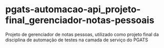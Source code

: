 # pgats-automacao-api_projeto-final_gerenciador-notas-pessoais
Projeto de gerenciador de notas pessoas, utilizado como projeto final da disciplina de automação de testes na camada de serviço do PGATS
